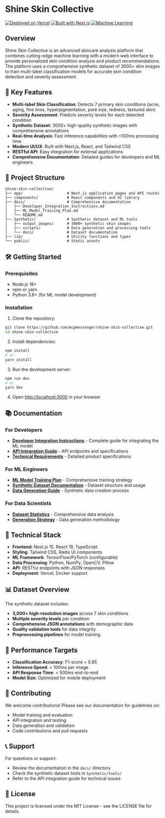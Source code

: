 # Shine Skin Collective

[![Deployed on Vercel](https://img.shields.io/badge/Deployed%20on-Vercel-black?style=for-the-badge&logo=vercel)](https://vercel.com/williamtflynn-2750s-projects/v0-shine-skincare-app)
[![Built with Next.js](https://img.shields.io/badge/Built%20with-Next.js-black?style=for-the-badge&logo=next.js)](https://nextjs.org/)
[![Machine Learning](https://img.shields.io/badge/ML-Enabled-blue?style=for-the-badge&logo=tensorflow)](https://tensorflow.org/)

## Overview

Shine Skin Collective is an advanced skincare analysis platform that combines cutting-edge machine learning with a modern web interface to provide personalized skin condition analysis and product recommendations. The platform uses a comprehensive synthetic dataset of 3000+ skin images to train multi-label classification models for accurate skin condition detection and severity assessment.

## 🚀 Key Features

- **Multi-label Skin Classification**: Detects 7 primary skin conditions (acne, aging, fine lines, hyperpigmentation, pore size, redness, textured skin)
- **Severity Assessment**: Predicts severity levels for each detected condition
- **Synthetic Dataset**: 3000+ high-quality synthetic images with comprehensive annotations
- **Real-time Analysis**: Fast inference capabilities with <100ms processing time
- **Modern UI/UX**: Built with Next.js, React, and Tailwind CSS
- **RESTful API**: Easy integration for external applications
- **Comprehensive Documentation**: Detailed guides for developers and ML engineers

## 📁 Project Structure

```
shine-skin-collective/
├── app/                    # Next.js application pages and API routes
├── components/             # React components and UI library
├── docs/                   # Comprehensive documentation
│   ├── Developer_Integration_Instructions.md
│   ├── ML_Model_Training_Plan.md
│   └── README.md
├── Synthetic/              # Synthetic dataset and ML tools
│   ├── output_images/      # 3000+ synthetic skin images
│   ├── scripts/            # Data generation and processing tools
│   └── docs/               # Dataset documentation
├── lib/                    # Utility functions and types
└── public/                 # Static assets
```

## 🛠️ Getting Started

### Prerequisites
- Node.js 18+ 
- npm or yarn
- Python 3.8+ (for ML model development)

### Installation

1. Clone the repository:
```bash
git clone https://github.com/mcpmessenger/shine-skin-collective.git
cd shine-skin-collective
```

2. Install dependencies:
```bash
npm install
# or
yarn install
```

3. Run the development server:
```bash
npm run dev
# or
yarn dev
```

4. Open [http://localhost:3000](http://localhost:3000) in your browser

## 📚 Documentation

### For Developers
- **[Developer Integration Instructions](docs/Developer_Integration_Instructions.md)** - Complete guide for integrating the ML model
- **[API Integration Guide](API_INTEGRATION.md)** - API endpoints and specifications
- **[Technical Requirements](Shine%20Skincare%20App%20v2%20Technical%20Product%20Requirements%20Document.md)** - Detailed product specifications

### For ML Engineers
- **[ML Model Training Plan](docs/ML_Model_Training_Plan.md)** - Comprehensive training strategy
- **[Synthetic Dataset Documentation](Synthetic/README.md)** - Dataset structure and usage
- **[Data Generation Guide](Synthetic/docs/DATA_GENERATION_PLAN.md)** - Synthetic data creation process

### For Data Scientists
- **[Dataset Statistics](Synthetic/docs/)** - Comprehensive data analysis
- **[Generation Strategy](Synthetic/docs/image_generation_strategy.md)** - Data generation methodology

## 🔧 Technical Stack

- **Frontend**: Next.js 15, React 19, TypeScript
- **Styling**: Tailwind CSS, Radix UI components
- **ML Framework**: TensorFlow/PyTorch (configurable)
- **Data Processing**: Python, NumPy, OpenCV, Pillow
- **API**: RESTful endpoints with JSON responses
- **Deployment**: Vercel, Docker support

## 📊 Dataset Overview

The synthetic dataset includes:
- **3,000+ high-resolution images** across 7 skin conditions
- **Multiple severity levels** per condition
- **Comprehensive JSON annotations** with demographic data
- **Quality validation tools** for data integrity
- **Preprocessing pipelines** for model training

## 🎯 Performance Targets

- **Classification Accuracy**: F1-score > 0.85
- **Inference Speed**: < 100ms per image
- **API Response Time**: < 500ms end-to-end
- **Model Size**: Optimized for mobile deployment

## 🤝 Contributing

We welcome contributions! Please see our documentation for guidelines on:
- Model training and evaluation
- API integration and testing
- Data generation and validation
- Code contributions and pull requests

## 📞 Support

For questions or support:
- Review the documentation in the `docs/` directory
- Check the synthetic dataset tools in `Synthetic/tools/`
- Refer to the API integration guide for technical issues

## 📄 License

This project is licensed under the MIT License - see the LICENSE file for details.
